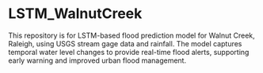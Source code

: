 # LSTM_WalnutCreek
This repository is for LSTM-based flood prediction model for Walnut Creek, Raleigh, using USGS stream gage data and rainfall. The model captures temporal water level changes to provide real-time flood alerts, supporting early warning and improved urban flood management.
